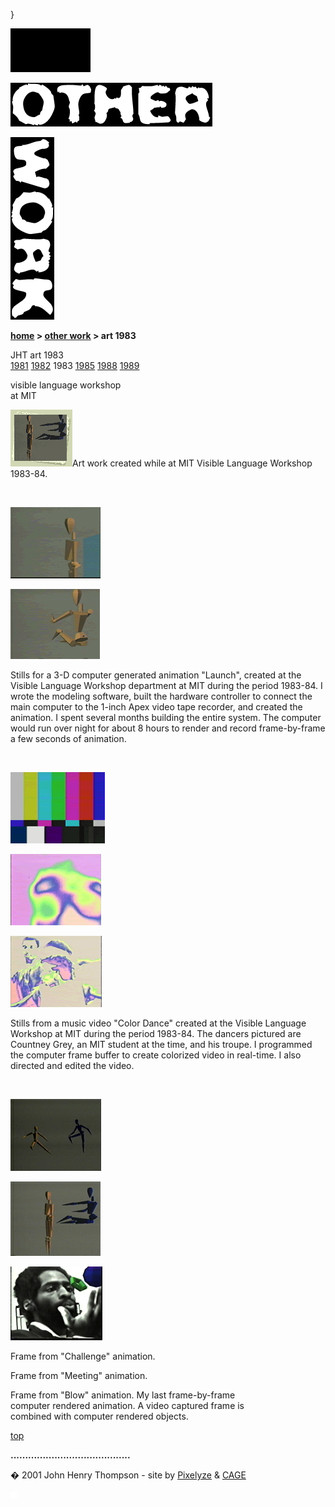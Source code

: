 }  

  

![](images/johnhenry1.gif)

![](images/tin_other.gif)

![](images/tin_work.gif)

**[home](index.html) > [other work](otherwork.html) > art 1983**

JHT art 1983  
[1981](art1981.html) [1982](art1982.html) 1983 [1985](art1985.html) [1988](art1988.html) [1989](art1989.html)

visible language workshop  
at MIT

![](images/art83t2.gif)Art work created while at MIT Visible Language Workshop 1983-84.

  

 

![](images/3d_man_mini.gif)

![](images/3d_man_launch_mini.gif)

Stills for a 3-D computer generated animation "Launch", created at the Visible Language Workshop department at MIT during the period 1983-84. I wrote the modeling software, built the hardware controller to connect the main computer to the 1-inch Apex video tape recorder, and created the animation. I spent several months building the entire system. The computer would run over night for about 8 hours to render and record frame-by-frame a few seconds of animation.

 

![](images/colorbars_mini.gif)

![](images/color_dance_mini.gif)

![](images/color_dance_face_mini.gif)

Stills from a music video "Color Dance" created at the Visible Language Workshop at MIT during the period 1983-84. The dancers pictured are Countney Grey, an MIT student at the time, and his troupe. I programmed the computer frame buffer to create colorized video in real-time. I also directed and edited the video.

 

![](images/3dmeeting_03_mini.jpg)

![](images/3dtouch_01_mini.jpg)

![](images/3dblowing_mini.jpg)

Frame from "Challenge" animation.

Frame from "Meeting" animation.

Frame from "Blow" animation. My last frame-by-frame  
computer rendered animation. A video captured frame is  
combined with computer rendered objects.  

[top](#topofpage)

**.........................................**

� 2001 John Henry Thompson - site by [Pixelyze](http://www.pixelyze.com/) & [CAGE](http://www.cage.nl/)

![](images/spacer.gif)